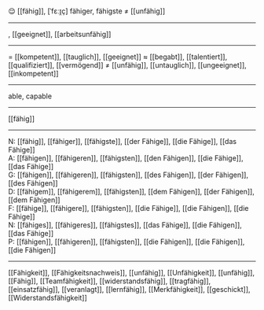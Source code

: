 😌 [[fähig]], [ˈfɛːɪ̯ç]
fähiger, fähigste ≠ [[unfähig]]

---
, [[geeignet]], [[arbeitsunfähig]]


---
= [[kompetent]], [[tauglich]], [[geeignet]]
≈ [[begabt]], [[talentiert]], [[qualifiziert]], [[vermögend]]
≠ [[unfähig]], [[untauglich]], [[ungeeignet]], [[inkompetent]]

---
able, capable

---
[[fähig]]

---
N: [[fähig]], [[fähiger]], [[fähigste]], [[der Fähige]], [[die Fähige]], [[das Fähige]]  
A: [[fähigen]], [[fähigeren]], [[fähigsten]], [[den Fähigen]], [[die Fähige]], [[das Fähige]]  
G: [[fähigen]], [[fähigeren]], [[fähigsten]], [[des Fähigen]], [[der Fähigen]], [[des Fähigen]]  
D: [[fähigem]], [[fähigerem]], [[fähigsten]], [[dem Fähigen]], [[der Fähigen]], [[dem Fähigen]]  
F: [[fähige]], [[fähigere]], [[fähigsten]], [[die Fähige]], [[die Fähigen]], [[die Fähige]]  
N: [[fähiges]], [[fähigeres]], [[fähigstes]], [[das Fähige]], [[die Fähigen]], [[das Fähige]]  
P: [[fähigen]], [[fähigeren]], [[fähigsten]], [[die Fähigen]], [[die Fähigen]], [[die Fähigen]]  

---
[[Fähigkeit]], [[Fähigkeitsnachweis]], [[unfähig]], [[Unfähigkeit]], [[unfähig]], [[Fähig]], [[Teamfähigkeit]], [[widerstandsfähig]], [[tragfähig]], [[einsatzfähig]], [[veranlagt]], [[lernfähig]], [[Merkfähigkeit]], [[geschickt]], [[Widerstandsfähigkeit]]